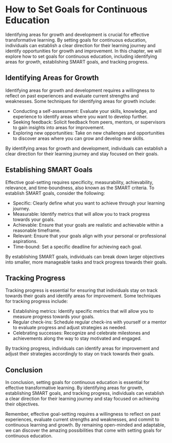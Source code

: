 How to Set Goals for Continuous Education
==================================================================================================

Identifying areas for growth and development is crucial for effective transformative learning. By setting goals for continuous education, individuals can establish a clear direction for their learning journey and identify opportunities for growth and improvement. In this chapter, we will explore how to set goals for continuous education, including identifying areas for growth, establishing SMART goals, and tracking progress.

Identifying Areas for Growth
----------------------------

Identifying areas for growth and development requires a willingness to reflect on past experiences and evaluate current strengths and weaknesses. Some techniques for identifying areas for growth include:

* Conducting a self-assessment: Evaluate your skills, knowledge, and experience to identify areas where you want to develop further.
* Seeking feedback: Solicit feedback from peers, mentors, or supervisors to gain insights into areas for improvement.
* Exploring new opportunities: Take on new challenges and opportunities to discover areas where you can grow and develop new skills.

By identifying areas for growth and development, individuals can establish a clear direction for their learning journey and stay focused on their goals.

Establishing SMART Goals
------------------------

Effective goal-setting requires specificity, measurability, achievability, relevance, and time-boundness, also known as the SMART criteria. To establish SMART goals, consider the following:

* Specific: Clearly define what you want to achieve through your learning journey.
* Measurable: Identify metrics that will allow you to track progress towards your goals.
* Achievable: Ensure that your goals are realistic and achievable within a reasonable timeframe.
* Relevant: Ensure that your goals align with your personal or professional aspirations.
* Time-bound: Set a specific deadline for achieving each goal.

By establishing SMART goals, individuals can break down larger objectives into smaller, more manageable tasks and track progress towards their goals.

Tracking Progress
-----------------

Tracking progress is essential for ensuring that individuals stay on track towards their goals and identify areas for improvement. Some techniques for tracking progress include:

* Establishing metrics: Identify specific metrics that will allow you to measure progress towards your goals.
* Regular check-ins: Schedule regular check-ins with yourself or a mentor to evaluate progress and adjust strategies as needed.
* Celebrating successes: Recognize and celebrate milestones and achievements along the way to stay motivated and engaged.

By tracking progress, individuals can identify areas for improvement and adjust their strategies accordingly to stay on track towards their goals.

Conclusion
----------

In conclusion, setting goals for continuous education is essential for effective transformative learning. By identifying areas for growth, establishing SMART goals, and tracking progress, individuals can establish a clear direction for their learning journey and stay focused on achieving their objectives.

Remember, effective goal-setting requires a willingness to reflect on past experiences, evaluate current strengths and weaknesses, and commit to continuous learning and growth. By remaining open-minded and adaptable, we can discover the amazing possibilities that come with setting goals for continuous education.


